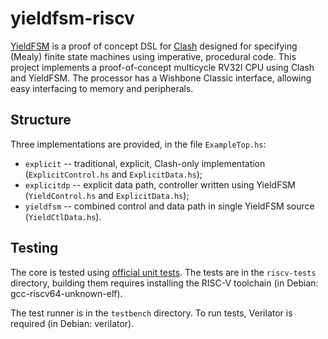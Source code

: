 # yieldfsm-riscv

[YieldFSM](https://github.com/tilk/yieldfsm) is a proof of concept DSL for [Clash](https://clash-lang.org/) designed for specifying (Mealy)
finite state machines using imperative, procedural code.
This project implements a proof-of-concept multicycle RV32I CPU using Clash and YieldFSM.
The processor has a Wishbone Classic interface, allowing easy interfacing to memory and peripherals.

## Structure

Three implementations are provided, in the file `ExampleTop.hs`:

* `explicit` -- traditional, explicit, Clash-only implementation (`ExplicitControl.hs` and `ExplicitData.hs`);
* `explicitdp` -- explicit data path, controller written using YieldFSM (`YieldControl.hs` and `ExplicitData.hs`);
* `yieldfsm` -- combined control and data path in single YieldFSM source (`YieldCtlData.hs`).

## Testing 

The core is tested using [official unit tests](https://github.com/riscv/riscv-tests).
The tests are in the `riscv-tests` directory, building them requires installing the RISC-V toolchain (in Debian: gcc-riscv64-unknown-elf).

The test runner is in the `testbench` directory. To run tests, Verilator is required (in Debian: verilator).

